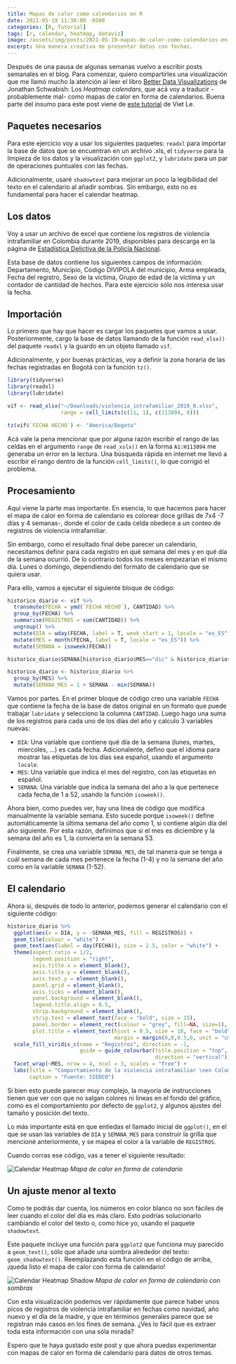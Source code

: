 ```yaml
---
title: Mapas de calor como calendarios en R
date: 2021-05-19 11:30:00 -0500
categories: [R, Tutorial]
tags: [r, calendar, heatmap, dataviz]
image: /assets/img/posts/2021-05-19-mapas-de-calor-como-calendarios-en-R/hero.jpg
excerpt: Una manera creativa de presentar datos con fechas.
---
```


Después de una pausa de algunas semanas vuelvo a escribir posts semanales en el blog. Para comenzar, quiero compartirles una visualización que me llamó mucho la atención al leer el libro [Better Data Visualizations](https://www.amazon.com/Better-Data-Visualizations-Scholars-Researchers/dp/0231193114) de Jonathan Schwabish: Los *Heatmap calendars*, que acá voy a traducir -probablemente mal- como mapas de calor en forma de calendarios. Buena parte del insumo para este post viene de [este tutorial](https://vietle.info/post/calendarheatmap/) de Viet Le.

## Paquetes necesarios

Para este ejercicio voy a usar los siguientes paquetes: `readxl` para importar la base de datos que se encuentran en un archivo .xls, el `tidyverse` para la limpieza de los datos y la visualización con `ggplot2`, y `lubridate` para un par de operaciones puntuales con las fechas.

Adicionalmente, usaré `shadowtext` para mejorar un poco la legibilidad del texto en el calendario al añadir sombras. Sin embargo, esto no es fundamental para hacer el calendar heatmap.

## Los datos

Voy a usar un archivo de excel que contiene los registros de violencia intrafamiliar en Colombia durante 2019, disponibles para descarga en la página de [Estadística Delictiva de la Policía Nacional](https://www.policia.gov.co/grupo-informaci%C3%B3n-criminalidad/estadistica-delictiva).

Esta base de datos contiene los siguientes campos de información: Departamento, Municipio, Código DIVIPOLA del municipio, Arma empleada, Fecha del registro, Sexo de la víctima, Grupo de edad de la víctima y un contador de cantidad de hechos. Para este ejercicio sólo nos interesa usar la fecha.

## Importación

Lo primero que hay que hacer es cargar los paquetes que vamos a usar. Posteriormente, cargo la base de datos llamando de la función `read_xlsx()` del paquete `readxl` y la guardo en un objeto llamado `vif`.

Adicionalmente, y por buenas prácticas, voy a definir la zona horaria de las fechas registradas en Bogotá con la función `tz()`.

```r
library(tidyverse)
library(readxl)
library(lubridate)

vif <- read_xlsx("~/Downloads/violencia_intrafamiliar_2019_0.xlsx", 
                 range = cell_limits(c(11, 1), c(113894, 8)))

tz(vif$`FECHA HECHO`) <- "America/Bogota"
```

Acá vale la pena mencionar que por alguna razón escribir el rango de las celdas en el argumento `range` de `read_xslx()` en la forma `A1:H113894` me generaba un error en la lectura. Una búsqueda rápida en internet me llevó a escribir el rango dentro de la función `cell_limits()`, lo que corrigió el problema.

## Procesamiento

Aquí viene la parte mas importante. En esencia, lo que hacemos para hacer el mapa de calor en forma de calendario es colorear doce grillas de 7x4 -7 días y 4 semanas-, donde el color de cada celda obedece a un conteo de registros de violencia intrafamiliar.

Sin embargo, como el resultado final debe parecer un calendario, necesitamos definir para cada registro en qué semana del mes y en qué día de la semana ocurrió. De lo contrario todos los meses empezarían el mismo día. Lunes o domingo, dependiendo del formato de calendario que se quiera usar.

Para ello, vamos a ejecutar el siguiente bloque de código:

```r
historico_diario <- vif %>%
  transmute(FECHA = ymd(`FECHA HECHO`), CANTIDAD) %>%
  group_by(FECHA) %>%
  summarise(REGISTROS = sum(CANTIDAD)) %>%
  ungroup() %>%
  mutate(DIA = wday(FECHA, label = T, week_start = 1, locale = "es_ES")) %>%
  mutate(MES = month(FECHA, label = T, locale = "es_ES")) %>%
  mutate(SEMANA = isoweek(FECHA))

historico_diario$SEMANA[historico_diario$MES=="dic" & historico_diario$SEMANA == 1] = 53 

historico_diario <- historico_diario %>%
  group_by(MES) %>%
  mutate(SEMANA_MES = 1 + SEMANA - min(SEMANA))

```

Vamos por partes. En el primer bloque de código creo una variable `FECHA` que contiene la fecha de la base de datos original en un formato que puede trabajar `lubridate` y selecciono la columna `CANTIDAD`. Luego hago una suma de los registros para cada uno de los días del año y calculo 3 variables nuevas:

- `DIA`: Una variable  que contiene qué día de la semana (lunes, martes, miercoles, ...) es cada fecha. Adicionalente, defino que el idioma para mostrar las etiquetas de los días sea español, usando el argumento `locale`.
- `MES`: Una variable  que indica el mes del registro, con las etiquetas en español.
- `SEMANA`: Una variable que indica la semana del año a la que pertenece cada fecha,de 1 a 52, usando la función `isoweek()`.

Ahora bien, como puedes ver, hay una línea de código que modifica manualmente la variable semana. Esto sucede porque `isoweek()` define automáticamente la última semana del año como 1, si contiene algún día del año siguiente. Por esta razón, definimos que si el mes es diciembre y la semana del año es 1, la convierta en la semana 53.

Finalmente, se crea una variable `SEMANA_MES`, de tal manera que se tenga a cuál semana de cada mes pertenece la fecha (1-4) y no la semana del año como en la variable `SEMANA` (1-52).

## El calendario

Ahora si, después de todo lo anterior, podemos generar el calendario con el siguiente código:

```r
historico_diario %>%
  ggplot(aes(x = DIA, y = -SEMANA_MES, fill = REGISTROS)) +
  geom_tile(colour = "white") +
  geom_text(aes(label = day(FECHA)), size = 2.5, color = "white") +
  theme(aspect.ratio = 1/2,
        legend.position = "right",
        axis.title.x = element_blank(),
        axis.title.y = element_blank(),
        axis.text.y = element_blank(),
        panel.grid = element_blank(),
        axis.ticks = element_blank(),
        panel.background = element_blank(),
        legend.title.align = 0.5,
        strip.background = element_blank(),
        strip.text = element_text(face = "bold", size = 15),
        panel.border = element_rect(colour = "grey", fill=NA, size=1),
        plot.title = element_text(hjust = 0.5, size = 18, face = "bold",
                                  margin = margin(0,0,0.5,0, unit = "cm"))) +
  scale_fill_viridis_c(name = "Registros", direction = -1, 
                       guide = guide_colourbar(title.position = "top", 
                                               direction = "vertical")) +
  facet_wrap(~MES, nrow = 4, ncol = 3, scales = "free") +
  labs(title = "Comportamiento de la violencia intrafamiliar \nen Colombia durante 2019",
       caption = "Fuente: SIEDCO")
```

Si bien esto puede parecer muy complejo, la mayoría de instrucciones tienen que ver con que no salgan colores ni lineas en el fondo del gráfico, como es el comportamiento por defecto de `ggplot2`, y algunos ajustes del tamaño y posición del texto.

Lo más importante está en que entiedas el llamado inicial de `ggplot()`, en el que se usan las variables de `DIA` y `SEMANA_MES` para construir la grilla que mencioné anteriormente, y se mapea el color a la variable de `REGISTROS`.

Cuando corras ese código, vas a tener el siguiente resultado:

![Calendar Heatmap](/assets/img/posts/2021-05-19-mapas-de-calor-como-calendarios-en-R/calendar_heatmap.png)
*Mapa de calor en forma de calendario*

## Un ajuste menor al texto

Como te podrás dar cuenta, los números en color blanco no son fáciles de leer cuando el color del día es más claro. Esto podrías solucionarlo cambiando el color del texto o, como hice yo, usando el paquete `shadowtext`. 

Este paquete incluye una función para `ggplot2` que funciona muy parecido a `geom_text()`, sólo que añade una sombra alrededor del texto: `geom_shadowtext()`. Reemplazando esta función en el código de arriba, ¡queda listo el mapa de calor con forma de calendario!

![Calendar Heatmap Shadow](/assets/img/posts/2021-05-19-mapas-de-calor-como-calendarios-en-R/calendar_heatmap_shadow.png)
*Mapa de calor en forma de calendario con sombras*

Con esta visualización podemos ver rápidamente que parece haber unos picos de registros de violencia intrafamiliar en fechas como navidad, año nuevo y el día de la madre, y que en términos generales parece que se registran más casos en los fines de semana. ¿Ves lo fácil que es extraer toda esta información con una sóla mirada?

Espero que te haya gustado este post y que ahora puedas experimentar con mapas de calor en forma de calendario para datos de otros temas.
